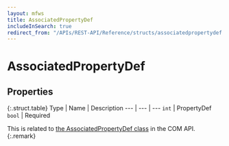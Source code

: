 ```yaml
---
layout: mfws
title: AssociatedPropertyDef
includeInSearch: true
redirect_from: "/APIs/REST-API/Reference/structs/associatedpropertydef.html"
---
```


# AssociatedPropertyDef

## Properties

{:.struct.table}
Type | Name | Description
--- | --- | ---
`int` | PropertyDef
`bool` | Required

This is related to [the AssociatedPropertyDef class](https://www.m-files.com/api/documentation/latest/index.html#MFilesAPI~AssociatedPropertyDef.html) in the COM API.
{:.remark}